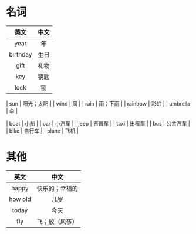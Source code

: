 # 名词
|英文|中文|
|:---:|:---:|
| year | 年 |
| birthday | 生日 |
| gift | 礼物 |
| key | 钥匙 |
| lock | 锁 |

| sun | 阳光；太阳 |
| wind | 风 |
| rain | 雨；下雨 |
| rainbow | 彩虹 |
| umbrella | 伞 |

| boat | 小船 |
| car | 小汽车 |
| jeep | 吉普车 |
| taxi | 出租车 |
| bus | 公共汽车 |
| bike | 自行车 |
| plane | 飞机 |




# 其他
|英文|中文|
|:---:|:---:|
| happy | 快乐的；幸福的 |
| how old | 几岁 |
| today | 今天 |
| fly | 飞；放（风筝） |